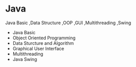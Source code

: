# Java
Java Basic ,Data Structure ,OOP ,GUI ,Multithreading ,Swing

- Java Basic
- Object Oriented Programming
- Data Sturcture and Algorithm
- Graphical User Interface
- Multithreading
- Java Swing
